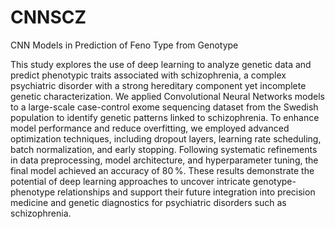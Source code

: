 # CNNSCZ
CNN Models in Prediction of Feno Type from Genotype

This study explores the use of deep learning to analyze genetic data and predict phenotypic traits associated with schizophrenia, a complex psychiatric disorder with a strong hereditary component yet incomplete genetic characterization. We applied Convolutional Neural Networks models to a large-scale case-control exome sequencing dataset from the Swedish population to identify genetic patterns linked to schizophrenia. To enhance model performance and reduce overfitting, we employed advanced optimization techniques, including dropout layers, learning rate scheduling, batch normalization, and early stopping. Following systematic refinements in data preprocessing, model architecture, and hyperparameter tuning, the final model achieved an accuracy of 80 %. These results demonstrate the potential of deep learning approaches to uncover intricate genotype-phenotype relationships and support their future integration into precision medicine and genetic diagnostics for psychiatric disorders such as schizophrenia.
